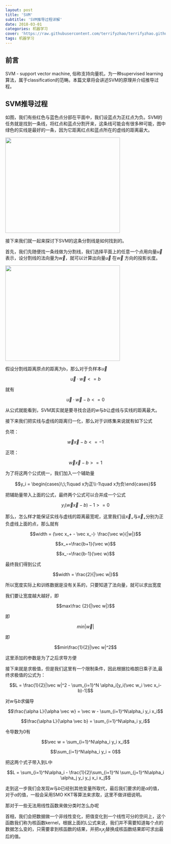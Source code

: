 ```yaml
---
layout: post
title: 'SVM'
subtitle: 'SVM推导过程详解'
date: 2018-03-01
categories: 机器学习
cover: 'https://raw.githubusercontent.com/terrifyzhao/terrifyzhao.github.io/master/assets/img/2018-03-01-SVM/cover.jpeg'
tags: 机器学习
---
```


## 前言

SVM - support vector machine, 俗称支持向量机，为一种supervised learning算法，属于classification的范畴。本篇文章将会讲述SVM的原理并介绍推导过程。

## SVM推导过程

如图，我们有些红色与蓝色点分部在平面中，我们设蓝点为正红点为负。SVM的任务就是找到一条线，将红点和蓝点分割开来，这条线可能会有很多种可能，图中绿色的实线是最好的一条，因为它距离红点和蓝点所在的虚线的距离最大。

<img src="https://raw.githubusercontent.com/terrifyzhao/terrifyzhao.github.io/master/assets/img/2018-03-01-SVM/svm1.jpg" width="360" height="300"/>

接下来我们就一起来探讨下SVM的这条分割线是如何找到的。

首先，我们先随便找一条线做为分割线，我们选择平面上的任意一个点用向量$\vec{u}$表示，设分割线的法向量为$\vec{w}$，就可以计算出向量$\vec{u}$ 在$\vec{w}$ 方向的投影长度。

<img src="https://raw.githubusercontent.com/terrifyzhao/terrifyzhao.github.io/master/assets/img/2018-03-01-SVM/svm2.png" width="360" height="300"/>


假设分割线距离原点的距离为b，那么对于负样本$\vec u$

$$\vec{u} · \vec{w} <= b$$

就有

$$\vec{u} · \vec{w} - b  <= 0$$

从公式就能看到，SVM其实就是要寻找合适的$w$与$b$让虚线与实线的距离最大。

接下来我们把实线与虚线的距离归一化，那么对于训练集来说就有如下公式

负项：

$$\vec{w}\vec{x} - b <= -1$$

正项：

$$\vec{w}\vec{x} - b >= 1$$

为了将这两个公式统一，我们加入一个辅助量

$$y_i = \begin{cases}\;\;1\quad x为正\\-1\quad x为负\end{cases}$$

把辅助量带入上面的公式，最终两个公式可以合并成一个公式

$$y_i(\vec{w}\vec{x} - b) - 1 >= 0$$


那么，怎么样才能保证实线与虚线的距离最宽呢，这里我们设$\vec x_+$与$\vec x_+$分别为正负虚线上面的点，那么就有

$$width = (\vec x_+ - \vec x_-)· \frac{\vec w}{|w|}$$

$$x_+=\frac{b+1}{\vec w}$$

$$x_-=\frac{b-1}{\vec w}$$

最终我们得到公式

$$width = \frac{2}{|\vec w|}$$   


所以宽度实际上和训练数据是没有关系的，只要知道了法向量，就可以求出宽度

我们要让宽度越大越好，即

$$max\frac {2}{|\vec w|}$$

即

$$min|\vec w|$$ 

即 

$$min\frac{1}{2}|\vec w|^2$$

这里添加的参数是为了之后求导方便
 
接下来就是求极值，但是我们这里有一个限制条件，因此根据拉格朗日乘子法,最终求极值的公式为：
 
 $$L = \frac{1}{2}|\vec w|^2 - \sum_{i=1}^N \alpha_i[y_i(\vec w_i \vec x_i-b)-1]$$
 
 对$w$与$b$求偏导
 
 $$\frac{\alpha L}{\alpha \vec w} = \vec w - \sum_{i=1}^N\alpha_i y_i x_i$$
 
 $$\frac{\alpha L}{\alpha \vec b} = \sum_{i=1}^N\alpha_i y_i$$

令导数为0有

$$\vec w = \sum_{i=1}^N\alpha_i y_i x_i$$

$$\sum_{i=1}^N\alpha_i y_i = 0$$

把这两个式子带入到L中

$$L = \sum_{i=1}^N\alpha_i - \frac{1}{2}\sum_{i=1}^N \sum_{j=1}^N\alpha_i \alpha_j y_i y_j x_i x_j$$

走到这一步我们会发现$w$与$b$已经别其他变量所取代，最后我们要求的是$\alpha$的值，对于$\alpha$的值，一般会采用SMO KKT等算法来求取，这里不做详细说明。

那对于一些无法用线性函数来做分类时怎么办呢

首相，我们会把数据做一个非线性变化，把值变化到一个线性可分的空间上，这个函数我们称为核函数kernel，根据上面的L公式来说，我们并不需要知道每个点的数据怎么变的，只需要拿到核函数的结果，并把$x_ix_j$替换成核函数结果即可求出最后的值。



